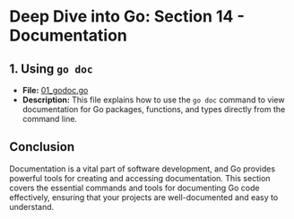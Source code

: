 # **Deep Dive into Go: Section 14 - Documentation**

## **1. Using `go doc`**
- **File:** [01_godoc.go](documentation/01_godoc.go)  
- **Description:** This file explains how to use the `go doc` command to view documentation for Go packages, functions, and types directly from the command line.

## **Conclusion**
Documentation is a vital part of software development, and Go provides powerful tools for creating and accessing documentation. This section covers the essential commands and tools for documenting Go code effectively, ensuring that your projects are well-documented and easy to understand.